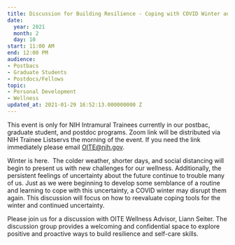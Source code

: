 ```yaml
---
title: Discussion for Building Resilience - Coping with COVID Winter and Uncertainty
date:
  year: 2021
  month: 2
  day: 10
start: 11:00 AM
end: 12:00 PM
audience:
- Postbacs
- Graduate Students
- Postdocs/Fellows
topic:
- Personal Development
- Wellness
updated_at: 2021-01-29 16:52:13.000000000 Z
---
```

<span>This event is
only for NIH Intramural Trainees currently in our postbac, graduate
student, and postdoc programs. Zoom link will be distributed via NIH
Trainee Listservs the morning of the event. If you need the link
immediately please email OITE@nih.gov.</span>

<span>Winter is
here.  The colder weather, shorter days, and social distancing will
begin to present us with new challenges for our wellness. Additionally,
the persistent feelings of uncertainty about the future continue
to trouble many of us. Just as we were beginning to develop some
semblance of a routine and learning to cope with this uncertainty, a
COVID winter may disrupt them again. This discussion will focus on how
to reevaluate coping tools for the winter and continued
uncertainty.   </span>

<span>Please join us
for a discussion with OITE Wellness Advisor, Liann Seiter. The
discussion group provides a welcoming and confidential space to explore
positive and proactive ways to build resilience and self-care
skills.</span>
